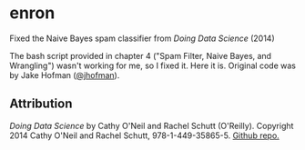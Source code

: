 # enron
Fixed the Naive Bayes spam classifier from *Doing Data Science* (2014)

The bash script provided in chapter 4 ("Spam Filter, Naive Bayes, and Wrangling") wasn't working for me, so I fixed it. Here it is. Original code was by Jake Hofman ([@jhofman](https://github.com/jhofman)).

## Attribution

*Doing Data Science* by Cathy O'Neil and Rachel Schutt (O'Reilly). Copyright 2014 Cathy O'Neil and Rachel Schutt, 978-1-449-35865-5. [Github repo.](https://github.com/oreillymedia/doing_data_science)
